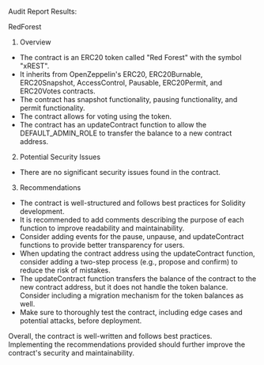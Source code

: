 Audit Report Results:

 RedForest

1. Overview
- The contract is an ERC20 token called "Red Forest" with the symbol "xREST".
- It inherits from OpenZeppelin's ERC20, ERC20Burnable, ERC20Snapshot, AccessControl, Pausable, ERC20Permit, and ERC20Votes contracts.
- The contract has snapshot functionality, pausing functionality, and permit functionality.
- The contract allows for voting using the token.
- The contract has an updateContract function to allow the DEFAULT_ADMIN_ROLE to transfer the balance to a new contract address.

2. Potential Security Issues
- There are no significant security issues found in the contract.

3. Recommendations
- The contract is well-structured and follows best practices for Solidity development.
- It is recommended to add comments describing the purpose of each function to improve readability and maintainability.
- Consider adding events for the pause, unpause, and updateContract functions to provide better transparency for users.
- When updating the contract address using the updateContract function, consider adding a two-step process (e.g., propose and confirm) to reduce the risk of mistakes.
- The updateContract function transfers the balance of the contract to the new contract address, but it does not handle the token balance. Consider including a migration mechanism for the token balances as well.
- Make sure to thoroughly test the contract, including edge cases and potential attacks, before deployment.

Overall, the contract is well-written and follows best practices. Implementing the recommendations provided should further improve the contract's security and maintainability.
